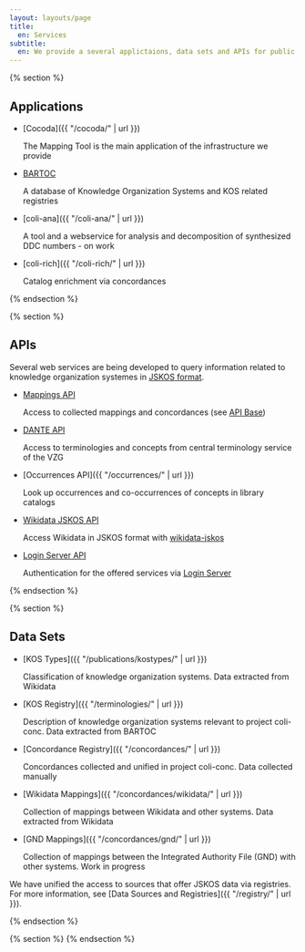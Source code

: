 ```yaml
---
layout: layouts/page
title:
  en: Services
subtitle:
  en: We provide a several applictaions, data sets and APIs for public use.
---
```


{% section %}

## Applications

- [Cocoda]({{ "/cocoda/" | url }})

  The Mapping Tool is the main application of the infrastructure we provide

- [BARTOC](https://bartoc.org/)

  A database of Knowledge Organization Systems and KOS related registries

- [coli-ana]({{ "/coli-ana/" | url }})

  A tool and a webservice for analysis and decomposition of synthesized DDC numbers - on work

- [coli-rich]({{ "/coli-rich/" | url }})

  Catalog enrichment via concordances 

{% endsection %}

{% section %}

## APIs
Several web services are being developed to query information related to knowledge organization systemes in [JSKOS format](https://gbv.github.io/jskos/).

- [Mappings API](https://coli-conc.gbv.de/api/mappings)

  Access to collected mappings and concordances (see [API Base](https://coli-conc.gbv.de/api/))

- [DANTE API](https://api.dante.gbv.de/)

  Access to terminologies and concepts from central terminology service of the VZG

- [Occurrences API]({{ "/occurrences/" | url }})

  Look up occurrences and co-occurrences of concepts in library catalogs

- [Wikidata JSKOS API](https://coli-conc.gbv.de/services/wikidata/)

  Access Wikidata in JSKOS format with [wikidata-jskos](https://github.com/gbv/wikidata-jskos)
  
- [Login Server API](https://coli-conc.gbv.de/login/)

  Authentication for the offered services via [Login Server](https://github.com/gbv/login-server)


{% endsection %}

{% section %}

## Data Sets
- [KOS Types]({{ "/publications/kostypes/" | url }})

  Classification of knowledge organization systems. Data extracted from Wikidata

- [KOS Registry]({{ "/terminologies/" | url }})

  Description of knowledge organization systems relevant to project coli-conc. Data extracted from BARTOC

- [Concordance Registry]({{ "/concordances/" | url }})

  Concordances collected and unified in project coli-conc. Data collected manually

- [Wikidata Mappings]({{ "/concordances/wikidata/" | url }})

  Collection of mappings between Wikidata and other systems. Data extracted from Wikidata

- [GND Mappings]({{ "/concordances/gnd/" | url }})

  Collection of mappings between the Integrated Authority File (GND) with other systems. Work in progress

We have unified the access to sources that offer JSKOS data via registries. For more information, see [Data Sources and Registries]({{ "/registry/" | url }}).

{% endsection %}

{% section %}
{% endsection %}

